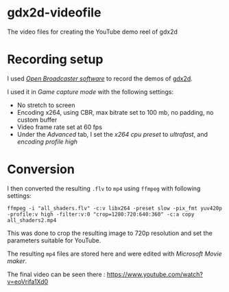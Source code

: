 # gdx2d-videofile
The video files for creating the YouTube demo reel of gdx2d

# Recording setup
I used [*Open Broadcaster software*](https://obsproject.com/index) to record the demos of [gdx2d](https://github.com/hevs-isi/gdx2d). 

I used it in *Game capture mode* with the following settings:

* No stretch to screen
* Encoding x264, using CBR, max bitrate set to 100 mb, no padding, no custom buffer
* Video frame rate set at 60 fps
* Under the *Advanced* tab, I set the *x264 cpu preset* to *ultrafast*, and *encoding profile high*

# Conversion
I then converted the resulting `.flv` to `mp4` using `ffmpeg` with following settings:

    ffmpeg -i "all_shaders.flv" -c:v libx264 -preset slow -pix_fmt yuv420p -profile:v high -filter:v:0 "crop=1280:720:640:360" -c:a copy all_shaders2.mp4

This was done to crop the resulting image to 720p resolution and set the parameters suitable for YouTube.

The resulting `mp4` files are stored here and were edited with *Microsoft Movie maker*. 

The final video can be seen there : https://www.youtube.com/watch?v=eoVrifa1Xd0
